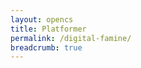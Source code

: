 ```yaml
---
layout: opencs
title: Platformer
permalink: /digital-famine/
breadcrumb: true
---
```

 
<div id="gameContainer">
    <div id="promptDropDown" class="promptDropDown" style="z-index: 9999"></div>
    <canvas id='gameCanvas'></canvas>
</div>

<script type="module">
    // Adnventure Game assets locations
    import Game from "{{site.baseurl}}/assets/js/adventureGame/GameEngine/Game.js";
    import GameLevelHomePage from "{{site.baseurl}}/assets/js/digitalFamine/GameLevelHomePage.js";
    import { pythonURI, javaURI, fetchOptions } from '{{site.baseurl}}/assets/js/api/config.js';

    // Web Server Environment data
    const environment = {
        path:"{{site.baseurl}}",
        pythonURI: pythonURI,
        javaURI: javaURI,
        fetchOptions: fetchOptions,
        gameContainer: document.getElementById("gameContainer"),
        gameCanvas: document.getElementById("gameCanvas"),
        gameLevelClasses: [GameLevelHomePage]

    }
    // Launch Adventure Game
    Game.main(environment);
</script>
